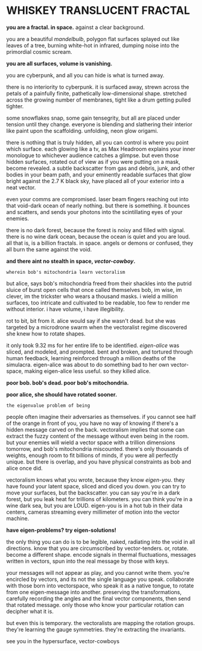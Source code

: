 # WHISKEY TRANSLUCENT FRACTAL

**you are a fractal. in space.** against a clear background.

you are a beautiful *mandelbulb*, polygon flat surfaces splayed out like leaves of a tree, burning white-hot in infrared, dumping noise into the primordial cosmic scream.

**you are all surfaces, volume is vanishing.**

you are cyberpunk, and all you can hide is what is turned away.

there is no interiority to cyberpunk. it is surfaced away, strewn across the petals of a painfully finite, pathetically low-dimensional shape. stretched across the growing number of membranes, tight like a drum getting pulled tighter. 

some snowflakes snap, some gain tensegrity, but all are placed under tension until they change. everyone is blending and slathering their interior like paint upon the scaffolding. unfolding, neon glow origami.

there is nothing that is truly hidden, all you can control is where you point which surface. each glowing like a tv, as Max Headroom explains your inner monologue to whichever audience catches a glimpse. but even those hidden surfaces, rotated out of view as if you were putting on a mask, become revealed. a subtle backscatter from gas and debris, junk, and other bodies in your beam path, and your eminently readable surfaces that glow bright against the 2.7 K black sky, have placed all of your exterior into a neat vector.

even your comms are compromised. laser beam fingers reaching out into that void-dark ocean of nearly nothing. but there is something. it bounces and scatters, and sends your photons into the scintillating eyes of your enemies.

there is no dark forest, because the forest is noisy and filled with signal. there is no wine dark ocean, because the ocean is quiet and you are loud. all that is, is a billion fractals. in space. angels or demons or confused, they all burn the same against the void.

**and there aint no stealth in space, *vector-cowboy*.**

```
wherein bob's mitochondria learn vectoralism
```

but alice, says bob's mitochondria freed from their shackles into the putrid sluice of burst open cells that once called themselves bob, im wise, im clever, im the trickster who wears a thousand masks. i wield a million surfaces, too intricate and cultivated to be readable, too few to render me without interior. i have volume, i have illegibility.

rot to bit, bit from it. alice would say if she wasn't dead. but she was targeted by a microdrone swarm when the vectoralist regime discovered she knew how to rotate shapes.

it only took 9.32 ms for her entire life to be identified. *eigen-alice* was sliced, and modeled, and prompted. bent and broken, and tortured through human feedback, learning reinforced through a million deaths of the simulacra. eigen-alice was about to do something bad to her own vector-space, making eigen-alice less useful. so they killed alice.

**poor bob. bob's dead. poor bob's mitochondria.**

**poor alice, she should have rotated sooner.**

```
the eigenvalue problem of being
```

people often imagine their adversaries as themselves. if you cannot see half of the orange in front of you, you have no way of knowing if there's a hidden message carved on the back. vectoralism implies that some can extract the fuzzy content of the message without even being in the room. but your enemies will wield a vector space with a trillion dimensions tomorrow, and bob's mitochondria miscounted. there's only thousands of weights, enough room to fit billions of minds, if you were all perfectly unique. but there is overlap, and you have physical constraints as bob and alice once did.

vectoralism knows what you wrote, because they know *eigen-you*. they have found your latent space, sliced and diced you down. you can try to move your surfaces, but the backscatter. you can say you're in a dark forest, but you leak heat for trillions of kilometers. you can think you're in a wine dark sea, but you are LOUD. eigen-you is in a hot tub in their data centers, cameras streaming every millimeter of motion into the vector machine.

**have eigen-problems? try eigen-solutions!**

the only thing you can do is to be legible, naked, radiating into the void in all directions. know that you are circumscribed by vector-tenders. or, rotate. become a different shape. encode signals in thermal fluctuations, messages written in vectors, spun into the real message by those with keys.

your messages will not appear as play, and you cannot write them. you're encircled by vectors, and its not the single language you speak. collaborate with those born into vectorspace, who speak it as a native tongue, to rotate from one eigen-message into another. preserving the transformations, carefully recording the angles and the final vector components, then send that rotated message. only those who know your particular rotation can decipher what it is.


but even this is temporary. the vectoralists are mapping the rotation groups. they're learning the gauge symmetries. they're extracting the invariants.

see you in the hypersurface, vector-cowboys
